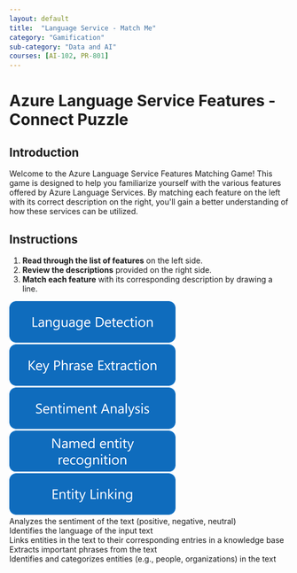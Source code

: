 ```yaml
---
layout: default
title:  "Language Service - Match Me"
category: "Gamification"
sub-category: "Data and AI"
courses: [AI-102, PR-801]
---
```

# Azure Language Service Features - Connect Puzzle

## Introduction
Welcome to the Azure Language Service Features Matching Game! This game is designed to help you familiarize yourself with the various features offered by Azure Language Services. By matching each feature on the left with its correct description on the right, you'll gain a better understanding of how these services can be utilized.

## Instructions
1. **Read through the list of features** on the left side.
2. **Review the descriptions** provided on the right side.
3. **Match each feature** with its corresponding description by drawing a line.


<html lang="en">
<head>
    <meta charset="UTF-8">
    <meta name="viewport" content="width=device-width, initial-scale=1.0">
    <title>Language Service Matching Game</title>
    <style>

.container {
    display: flex;
    justify-content: space-around;
    margin-top: 50px;
}

.questions, .answers {
    display: flex;
    flex-direction: column;
    align-items: center;
}

.questions img {
    width: 300px;
    height: 75px;
    margin: 10px;
    cursor: pointer;
    
    display: flex;
    justify-content: center;
    align-items: center;
    transition: transform 0.3s, box-shadow 0.3s;
    border-radius: 15px;
}

.answers div {
    width: 300px;
    height: 75px;
    margin: 10px;
    cursor: pointer;
    border: 2px solid #0F6CBD;
    display: flex;
    justify-content: center;
    align-items: center;
    transition: transform 0.3s, box-shadow 0.3s;
    border-radius: 15px;
}

.questions img.selected, .answers div.selected {
    border: 5px solid #0F6CBD;
    box-shadow: 0 0 30px #0F6CBD;
}

.questions img:hover {
    transform: scale(1.1);
    box-shadow: 0 0 15px rgba(0, 0, 0, 0.5);
}

#message {
    font-size: 24px;
    color: red;
    font-weight: bold;
    display: none; /* Initially hidden */
}
    </style>
</head>
<body>
    <div class="container">
        <div class="questions">
            <img src="./images/q1.png" alt="Language Detection" id="q1">
            <img src="./images/q2.png" alt="Key Phrase Extraction" id="q2">
            <img src="./images/q3.png" alt="Sentiment Analysis" id="q3">
            <img src="./images/q4.png" alt="Named Entity Recognition" id="q4">
            <img src="./images/q5.png" alt="Entity Linking" id="q5">
        </div>
        <div class="answers">
            <div id="a1">Analyzes the sentiment of the text (positive, negative, neutral)</div>
            <div id="a2">Identifies the language of the input text</div>
            <div id="a3">Links entities in the text to their corresponding entries in a knowledge base</div>
            <div id="a4">Extracts important phrases from the text</div>
            <div id="a5">Identifies and categorizes entities (e.g., people, organizations) in the text</div>
        </div>
    </div>
    <div id="message"></div>
    <script src="https://cdnjs.cloudflare.com/ajax/libs/leader-line/1.0.7/leader-line.min.js"></script>
    <script>

let selectedQuestion = null;
let selectedAnswer = null;

document.querySelectorAll('.questions img').forEach(question => {
    question.addEventListener('click', () => {
        if (selectedQuestion) {
            selectedQuestion.classList.remove('selected');
        }
        selectedQuestion = question;
        selectedQuestion.classList.add('selected');
        checkMatch();
    });
});

document.querySelectorAll('.answers div').forEach(answer => {
    answer.addEventListener('click', () => {
        if (selectedAnswer) {
            selectedAnswer.classList.remove('selected');
        }
        selectedAnswer = answer;
        selectedAnswer.classList.add('selected');
        checkMatch();
    });
});

function checkMatch() {
    if (selectedQuestion && selectedAnswer) {
        let isMatch = false;
        if ((selectedQuestion.id === 'q1' && selectedAnswer.id === 'a2') ||
    (selectedQuestion.id === 'q2' && selectedAnswer.id === 'a4') ||
    (selectedQuestion.id === 'q3' && selectedAnswer.id === 'a1') ||
    (selectedQuestion.id === 'q4' && selectedAnswer.id === 'a5') ||
    (selectedQuestion.id === 'q5' && selectedAnswer.id === 'a3')) {
    isMatch = true;
}


        if (isMatch) {
            new LeaderLine(
                document.getElementById(selectedQuestion.id),
                document.getElementById(selectedAnswer.id),
                { color: 'gray', size: 4 }
            );
            document.getElementById('message').innerText = '';
             document.getElementById('message').style.display = 'none';
        } else {
            document.getElementById('message').innerText = 'Oops! Try Again!';
            document.getElementById('message').style.display = 'block';
        }

        selectedQuestion.classList.remove('selected');
        selectedAnswer.classList.remove('selected');
        selectedQuestion = null;
        selectedAnswer = null;
    }
}
    </script>
</body>
</html>
